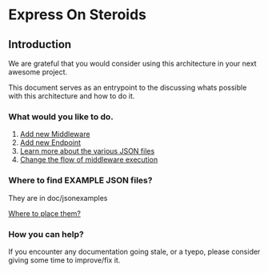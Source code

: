 # Express On Steroids
## Introduction
We are grateful that you would consider using this architecture in your next awesome project.

This document serves as an entrypoint to the discussing whats possible with this architecture and how to do it.

### What would you like to do.
1. [Add new Middleware](./addNewMiddleware.md)
2. [Add new Endpoint](./addNewEndpoint.md)
3. [Learn more about the various JSON files](./jsonFilesDoc.md)
4. [Change the flow of middleware execution](./addNewMiddleware.md#configuring-middleware)

### Where to find EXAMPLE JSON files?
They are in doc/jsonexamples  

[Where to place them?](./jsonFilesDoc.md) 

### How you can help?
If you encounter any documentation going stale, or a tyepo, please consider giving some time to improve/fix it. 

